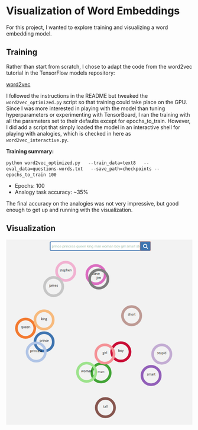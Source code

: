 # Visualization of Word Embeddings

For this project, I wanted to explore training and visualizing a word
embedding model.

## Training

Rather than start from scratch, I chose to adapt the code from the word2vec
tutorial in the TensorFlow models repository:

[word2vec](https://github.com/tensorflow/models/tree/master/tutorials/embedding)

I followed the instructions in the README but tweaked the
`word2vec_optimized.py` script so that training could take place on
the GPU. Since I was more interested in playing with the model than tuning
hyperparameters or experimenting with TensorBoard, I ran the training with all
the parameters set to their defaults except for epochs_to_train. However, I did add a script that simply
loaded the model in an interactive shell for playing with analogies, which is
checked in here as `word2vec_interactive.py`.

**Training summary:**

```
python word2vec_optimized.py   --train_data=text8   --eval_data=questions-words.txt   --save_path=checkpoints --epochs_to_train 100
```

- Epochs: 100
- Analogy task accuracy: ~35%

The final accuracy on the analogies was not very impressive, but good enough to
get up and running with the visualization.

## Visualization

![t-SNE Example Visualization](tsne_example.png)
